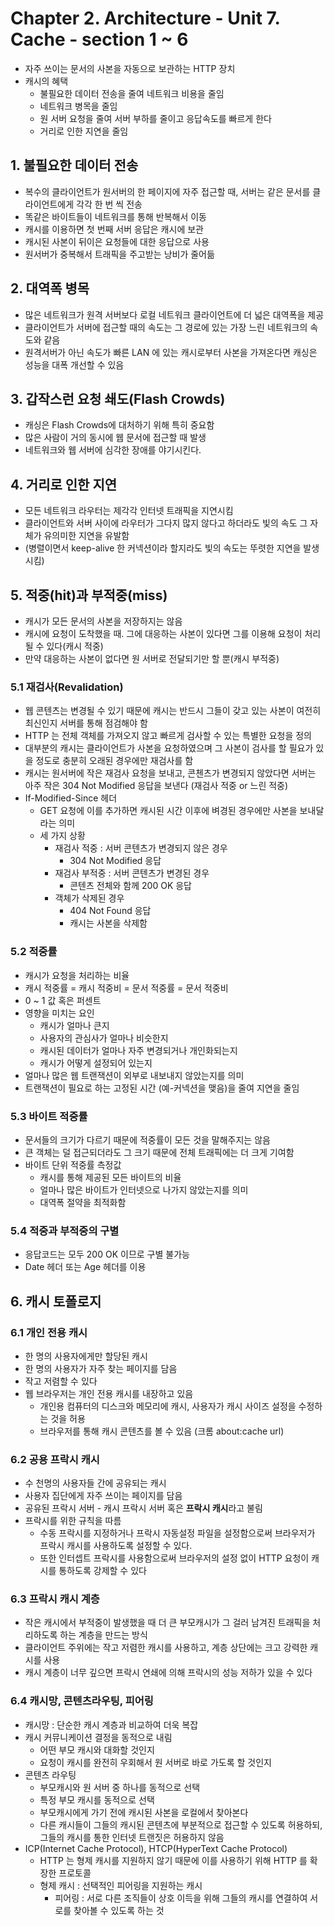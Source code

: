 # Chapter 2. Architecture - Unit 7. Cache - section 1 ~ 6

- 자주 쓰이는 문서의 사본을 자동으로 보관하는 HTTP 장치
- 캐시의 혜택
    - 불필요한 데이터 전송을 줄여 네트워크 비용을 줄임
    - 네트워크 병목을 줄임
    - 원 서버 요청을 줄여 서버 부하를 줄이고 응답속도를  빠르게  한다
    - 거리로 인한 지연을 줄임

## 1. 불필요한 데이터 전송

- 복수의 클라이언트가 원서버의 한 페이지에 자주 접근할 때, 서버는 같은 문서를 클라이언트에게 각각 한 번 씩 전송
- 똑같은 바이트들이 네트워크를 통해 반복해서 이동
- 캐시를 이용하면 첫 번째 서버 응답은 캐시에 보관
- 캐시된 사본이 뒤이은 요청들에 대한 응답으로 사용
- 원서버가 중복해서 트래픽을 주고받는 낭비가 줄어듦

## 2. 대역폭 병목

- 많은 네트워크가 원격 서버보다 로컬 네트워크 클라이언트에 더 넓은 대역폭을 제공
- 클라이언트가 서버에 접근할 때의 속도는 그 경로에 있는 가장 느린 네트워크의 속도와 같음
- 원격서버가 아닌 속도가 빠른 LAN 에 있는 캐시로부터 사본을 가져온다면 캐싱은 성능을 대폭 개선할 수 있음

## 3. 갑작스런 요청 쇄도(Flash Crowds)

- 캐싱은 Flash Crowds에 대처하기 위해 특히 중요함
- 많은 사람이 거의 동시에 웹 문서에 접근할 때 발생
- 네트워크와 웹 서버에 심각한 장애를 야기시킨다.

## 4. 거리로 인한 지연

- 모든 네트워크 라우터는 제각각 인터넷 트래픽을 지연시킴
- 클라이언트와 서버 사이에 라우터가 그다지 많지 않다고 하더라도 빛의 속도 그 자체가 유의미한 지연을 유발함
- (병렬이면서 keep-alive 한 커넥션이라 할지라도 빛의 속도는 뚜렷한 지연을 발생시킴)

## 5. 적중(hit)과 부적중(miss)

- 캐시가 모든 문서의 사본을 저장하지는 않음
- 캐시에 요청이 도착했을 때. 그에 대응하는 사본이 있다면 그를 이용해 요청이 처리될 수 있다(캐시 적중)
- 만약 대응하는 사본이 없다면 원 서버로 전달되기만 할 뿐(캐시 부적중)

### 5.1 재검사(Revalidation)

- 웹 콘텐츠는 변경될 수 있기 때문에 캐시는 반드시 그들이 갖고 있는 사본이 여전히 최신인지 서버를 통해 점검해야 함
- HTTP 는 전체 객체를 가져오지 않고 빠르게 검사할 수 있는 특별한 요청을 정의
- 대부분의 캐시는 클라이언트가 사본을 요청하였으며 그 사본이 검사를 할 필요가 있을 정도로 충분히 오래된 경우에만 재검사를 함
- 캐시는 원서버에 작은 재검사 요청을 보내고, 콘첸츠가 변경되지 않았다면 서버는 아주 작은 304 Not Modified 응답을 보낸다 (재검사 적중 or 느린 적중)
- If-Modified-Since 헤더
    - GET 요청에 이를 추가하면 캐시된 시간 이후에 벼경된 경우에만 사본을 보내달라는 의미
    - 세 가지 상황
        - 재검사 적중 : 서버 콘텐츠가 변경되지 않은 경우
            - 304 Not Modified 응답
        - 재검사 부적중 : 서버 콘텐츠가 변경된 경우
            - 콘텐츠 전체와 함께 200 OK 응답
        - 객체가 삭제된 경우
            - 404 Not Found 응답
            - 캐시는 사본을 삭제함

### 5.2 적중률

- 캐시가 요청을 처리하는 비율
- 캐시 적중률 = 캐시 적중비 = 문서 적중률 = 문서 적중비
- 0 ~ 1 값 혹은 퍼센트
- 영향을 미치는 요인
    - 캐시가 얼마나 큰지
    - 사용자의 관심사가 얼마나 비슷한지
    - 캐시된 데이터가 얼마나 자주 변경되거나 개인화되는지
    - 캐시가 어떻게 설정되어 있는지
- 얼마나 많은 웹 트랜잭션이 외부로 내보내지 않았는지를 의미
- 트랜잭션이 필요로 하는 고정된 시간 (예-커넥션을 맺음)을 줄여 지연을 줄임

### 5.3 바이트 적중률

- 문서들의 크기가 다르기 때문에 적중률이 모든 것을 말해주지는 않음
- 큰 객체는 덜 접근되더라도 그 크기 때문에 전체 트래픽에는 더 크게 기여함
- 바이트 단위 적중률 측정값
    - 캐시를 통해 제공된 모든 바이트의 비율
    - 얼마나 많은 바이트가 인터넷으로 나가지 않았는지를 의미
    - 대역폭 절약을 최적화함

### 5.4 적중과 부적중의 구별

- 응답코드는 모두 200 OK 이므로 구별 불가능
- Date 헤더 또는 Age 헤더를 이용

## 6. 캐시 토폴로지

### 6.1 개인 전용 캐시

- 한 명의 사용자에게만 할당된 캐시
- 한 명의 사용자가 자주 찾는 페이지를 담음
- 작고 저렴할 수 있다
- 웹 브라우저는 개인 전용 캐시를 내장하고 있음
    - 개인용 컴퓨터의 디스크와 메모리에 캐시, 사용자가 캐시 사이즈 설정을 수정하는 것을  허용
    - 브라우저를 통해 캐시 콘텐츠를 볼 수 있음 (크롬 about:cache url)

### 6.2 공용 프락시 캐시

- 수 천명의 사용자들 간에 공유되는 캐시
- 사용자 집단에게 자주 쓰이는 페이지를 담음
- 공유된 프락시 서버 - 캐시 프락시 서버 혹은 **프락시 캐시**라고 불림
- 프락시를 위한 규칙을 따름
    - 수동 프락시를 지정하거나 프락시 자동설정 파일을 설정함으로써 브라우저가 프락시 캐시를 사용하도록 설정할 수 있다.
    - 또한 인터셉트 프락시를 사용함으로써 브라우저의 설정 없이 HTTP 요청이 캐시를 통하도록 강제할 수 있다

### 6.3 프락시 캐시 계층

- 작은 캐시에서 부적중이 발생했을 때 더 큰 부모캐시가 그 걸러 남겨진 트래픽을 처리하도록 하는 계층을 만드는 방식
- 클라이언트 주위에는 작고 저렴한 캐시를 사용하고, 계층 상단에는 크고 강력한 캐시를 사용
- 캐시 계층이 너무 깊으면 프락시 연쇄에 의해 프락시의 성능 저하가 있을 수 있다

### 6.4 캐시망, 콘텐츠라우팅, 피어링

- 캐시망 : 단순한 캐시 계층과 비교하여 더욱 복잡
- 캐시 커뮤니케이션 결정을 동적으로 내림
    - 어떤 부모 캐시와 대화할 것인지
    - 요청이 캐시를 완전히 우회해서 원 서버로 바로 가도록 할 것인지
- 콘텐츠 라우팅
    - 부모캐시와 원 서버 중 하나를 동적으로 선택
    - 특정 부모 캐시를 동적으로 선택
    - 부모캐시에게 가기 전에 캐시된 사본을 로컬에서 찾아본다
    - 다른 캐시들이 그들의 캐시된 콘텐츠에 부분적으로 접근할 수 있도록 허용하되, 그들의 캐시를 통한 인터넷 트랜짓은 허용하지 않음
- ICP(Internet Cache Protocol), HTCP(HyperText Cache Protocol)
    - HTTP 는 형제 캐시를 지원하지 않기 때문에 이를 사용하기 위해 HTTP 를 확장한 프로토콜
    - 형제 캐시 : 선택적인 피어링을 지원하는 캐시
        - 피어링 : 서로 다른 조직들이 상호 이득을 위해 그들의 캐시를 연결하여 서로를 찾아볼 수 있도록 하는 것
